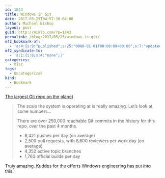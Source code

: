 ```yaml
---
id: 1843
title: Windows in Git
date: 2017-05-25T04:57:30-04:00
author: Michael Bishop
layout: post
guid: http://miklb.com/?p=1843
permalink: /blog/2017/05/25/windows-in-git/
mf2_bookmark-of:
  - 'a:4:{s:9:"published";s:25:"0000-01-01T00:00:00+00:00";s:7:"updated";s:25:"0000-01-01T00:00:00+00:00";s:8:"category";a:1:{i:0;s:0:"";}s:3:"url";s:86:"https://blogs.msdn.microsoft.com/bharry/2017/05/24/the-largest-git-repo-on-the-planet/";}'
mf2_syndicate-to:
  - 'a:1:{i:0;s:4:"none";}'
categories:
  - misc
tags:
  - Uncategorized
kind:
  - Bookmark
---
```

[The largest Git repo on the planet](https://blogs.msdn.microsoft.com/bharry/2017/05/24/the-largest-git-repo-on-the-planet/)
> The scale the system is operating at is really amazing.  Let’s look at some numbers…
> 
> There are over 250,000 reachable Git commits in the history for this repo, over the past 4 months.
> 
> * 8,421 pushes per day (on average)
> * 2,500 pull requests, with 6,600 reviewers per work day (on average)
> * 4,352 active topic branches
> * 1,760 official builds per day

Truly amazing. Kuddos for the efforts Windows engineering has put into this.